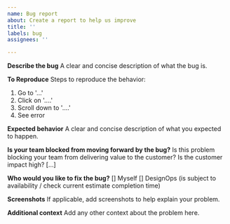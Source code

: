 ```yaml
---
name: Bug report
about: Create a report to help us improve
title: ''
labels: bug
assignees: ''

---
```


**Describe the bug**
A clear and concise description of what the bug is.

**To Reproduce**
Steps to reproduce the behavior:
1. Go to '...'
2. Click on '....'
3. Scroll down to '....'
4. See error

**Expected behavior**
A clear and concise description of what you expected to happen.

**Is your team blocked from moving forward by the bug?**
Is this problem blocking your team from delivering value to the customer? Is the customer impact high? [...]

**Who would you like to fix the bug?**
[] Myself
[] DesignOps (is subject to availability / check current estimate completion time)

**Screenshots**
If applicable, add screenshots to help explain your problem.

**Additional context**
Add any other context about the problem here.
